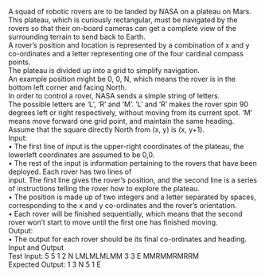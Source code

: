 A squad of robotic rovers are to be landed by NASA on a plateau on Mars.<br> 
This plateau, which is curiously rectangular, must be navigated by the rovers so that their on-board cameras can get a 
complete view of the surrounding terrain to send back to Earth. <br>
A rover’s position and location is represented by a combination of x and y co-ordinates and a letter representing one of
the four cardinal compass points. <br>
The plateau is divided up into a grid to simplify navigation. <br>
An example position might be 0, 0, N, which means the rover is in the bottom left corner and facing North. <br>
In order to control a rover, NASA sends a simple string of letters. <br>
The possible letters are ‘L’, ‘R’ and ‘M’. ‘L’ and ‘R’ makes the rover spin 90 degrees left or right respectively, 
without moving from its current spot. ‘M’ means move forward one grid point, and maintain the same heading. <br>
Assume that the square directly North from (x, y) is (x, y+1). <br>
Input:<br>
• The first line of input is the upper-right coordinates of the plateau, the lowerleft coordinates are assumed to be 0,0. <br>
• The rest of the input is information pertaining to the rovers that have been deployed. Each rover has two lines of <br>
input. The first line gives the rover’s position, and the second line is a series of instructions telling the rover how 
to explore the plateau. <br>
• The position is made up of two integers and a letter separated by spaces, corresponding to the x and y co-ordinates 
and the rover’s orientation. <br>
• Each rover will be finished sequentially, which means that the second rover won’t start to move until the first one 
has finished moving. <br>
Output:<br>
• The output for each rover should be its final co-ordinates and heading. <br>
Input and Output <br>
Test Input: 5 5 1 2 N LMLMLMLMM 3 3 E MMRMMRMRRM <br>
Expected Output: 1 3 N 5 1 E<br>
